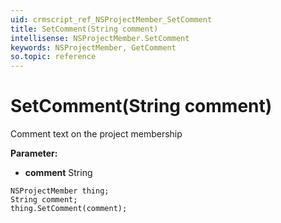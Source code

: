 ```yaml
---
uid: crmscript_ref_NSProjectMember_SetComment
title: SetComment(String comment)
intellisense: NSProjectMember.SetComment
keywords: NSProjectMember, GetComment
so.topic: reference
---
```


# SetComment(String comment)

Comment text on the project membership

**Parameter:** 
 - **comment** String

```crmscript
NSProjectMember thing;
String comment;
thing.SetComment(comment);
```

